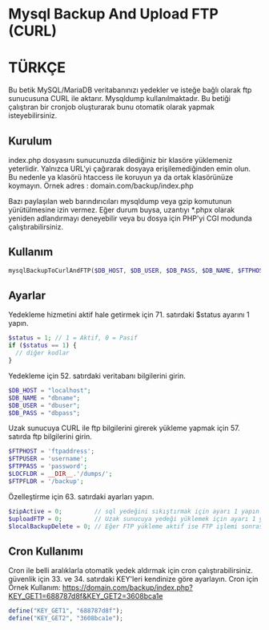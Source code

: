 # Mysql Backup And Upload FTP (CURL)

# TÜRKÇE
Bu betik MySQL/MariaDB veritabanınızı yedekler ve isteğe bağlı olarak ftp sunucusuna CURL ile aktarır.
Mysqldump kullanılmaktadır. Bu betiği çalıştıran bir cronjob oluşturarak bunu otomatik olarak yapmak isteyebilirsiniz.

## Kurulum
index.php dosyasını sunucunuzda dilediğiniz bir klasöre yüklemeniz yeterlidir. Yalnızca URL'yi çağırarak dosyaya erişilemediğinden emin olun.
Bu nedenle ya klasörü htaccess ile koruyun ya da ortak klasörünüze koymayın.
Örnek adres : domain.com/backup/index.php

Bazı paylaşılan web barındırıcıları mysqldump veya gzip komutunun yürütülmesine izin vermez.
Eğer durum buysa, uzantıyı *.phpx olarak yeniden adlandırmayı deneyebilir veya bu dosya için PHP'yi CGI modunda çalıştırabilirsiniz.

## Kullanım
```php
mysqlBackupToCurlAndFTP($DB_HOST, $DB_USER, $DB_PASS, $DB_NAME, $FTPHOST, $FTPUSER, $FTPPASS, $LOCFLDR, $FTPFLDR, $zipActive, $uploadFTP, $localBackupDelete);
```

## Ayarlar
Yedekleme hizmetini aktif hale getirmek için 71. satırdaki $status ayarını 1 yapın.
```php
$status = 1; // 1 = Aktif, 0 = Pasif
if ($status == 1) {
  // diğer kodlar
}
```

Yedekleme için 52. satırdaki veritabanı bilgilerini girin.
```php
$DB_HOST = "localhost";
$DB_NAME = "dbname";
$DB_USER = "dbuser";
$DB_PASS = "dbpass";
```

Uzak sunucuya CURL ile ftp bilgilerini girerek yükleme yapmak için 57. satırda ftp bilgilerini girin.
```php
$FTPHOST = 'ftpaddress';
$FTPUSER = 'username';
$FTPPASS = 'password';
$LOCFLDR = __DIR__.'/dumps/';
$FTPFLDR = '/backup';
```

Özelleştirme için 63. satırdaki ayarları yapın.
```php
$zipActive = 0;         // sql yedeğini sıkıştırmak için ayarı 1 yapın! 
$uploadFTP = 0;         // Uzak sunucuya yedeği yüklemek için ayarı 1 yapın!
$localBackupDelete = 0; // Eğer FTP yükleme aktif ise FTP işlemi sonrası local yedek dosyalarını silmek için ayarı 1 yapın!
```

## Cron Kullanımı 
Cron ile belli aralıklarla otomatik yedek aldırmak için cron çalıştırabilirsiniz. 
güvenlik için 33. ve 34. satırdaki KEY'leri kendinize göre ayarlayın.
Cron için Örnek Kullanım: https://domain.com/backup/index.php?KEY_GET1=688787d8f&KEY_GET2=3608bca1e
```php
define("KEY_GET1", "688787d8f");
define("KEY_GET2", "3608bca1e");
```
